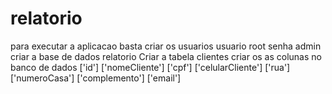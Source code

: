# relatorio
 para executar a aplicacao basta criar os usuarios 
 usuario root 
 senha admin
 criar a base de dados 
 relatorio
 Criar a tabela
 clientes
 criar os as colunas no banco de dados
 ['id'] ['nomeCliente'] ['cpf'] ['celularCliente'] ['rua']  ['numeroCasa'] ['complemento'] ['email']
